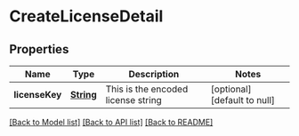 # CreateLicenseDetail
## Properties

Name | Type | Description | Notes
------------ | ------------- | ------------- | -------------
**licenseKey** | [**String**](string.md) | This is the encoded license string | [optional] [default to null]

[[Back to Model list]](../README.md#documentation-for-models) [[Back to API list]](../README.md#documentation-for-api-endpoints) [[Back to README]](../README.md)

